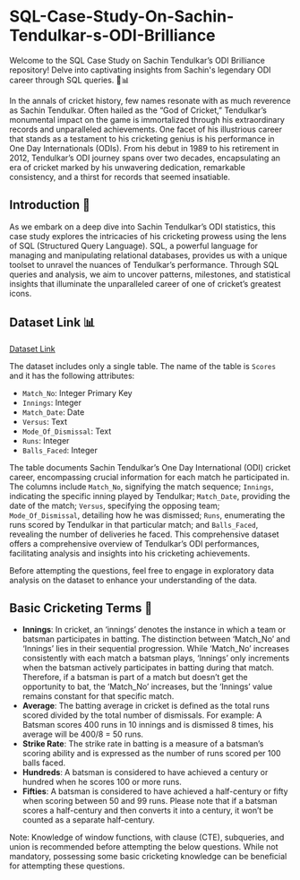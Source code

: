 # SQL-Case-Study-On-Sachin-Tendulkar-s-ODI-Brilliance

Welcome to the SQL Case Study on Sachin Tendulkar’s ODI Brilliance repository! Delve into captivating insights from Sachin's legendary ODI career through SQL queries. 🏏📊

In the annals of cricket history, few names resonate with as much reverence as Sachin Tendulkar. Often hailed as the “God of Cricket,” Tendulkar’s monumental impact on the game is immortalized through his extraordinary records and unparalleled achievements. One facet of his illustrious career that stands as a testament to his cricketing genius is his performance in One Day Internationals (ODIs). From his debut in 1989 to his retirement in 2012, Tendulkar’s ODI journey spans over two decades, encapsulating an era of cricket marked by his unwavering dedication, remarkable consistency, and a thirst for records that seemed insatiable.

## Introduction 🏏

As we embark on a deep dive into Sachin Tendulkar’s ODI statistics, this case study explores the intricacies of his cricketing prowess using the lens of SQL (Structured Query Language). SQL, a powerful language for managing and manipulating relational databases, provides us with a unique toolset to unravel the nuances of Tendulkar’s performance. Through SQL queries and analysis, we aim to uncover patterns, milestones, and statistical insights that illuminate the unparalleled career of one of cricket’s greatest icons.

## Dataset Link 📊
[Dataset Link](https://docs.google.com/spreadsheets/d/1clhicKPjO08K1uRgwWvsAbDaGn8JaZl9xqtWmBc6hTE/edit?usp=sharing)

The dataset includes only a single table. The name of the table is `Scores` and it has the following attributes:

- `Match_No`: Integer Primary Key
- `Innings`: Integer
- `Match_Date`: Date
- `Versus`: Text
- `Mode_Of_Dismissal`: Text
- `Runs`: Integer
- `Balls_Faced`: Integer

The table documents Sachin Tendulkar’s One Day International (ODI) cricket career, encompassing crucial information for each match he participated in. The columns include `Match_No`, signifying the match sequence; `Innings`, indicating the specific inning played by Tendulkar; `Match_Date`, providing the date of the match; `Versus`, specifying the opposing team; `Mode_Of_Dismissal`, detailing how he was dismissed; `Runs`, enumerating the runs scored by Tendulkar in that particular match; and `Balls_Faced`, revealing the number of deliveries he faced. This comprehensive dataset offers a comprehensive overview of Tendulkar’s ODI performances, facilitating analysis and insights into his cricketing achievements.

Before attempting the questions, feel free to engage in exploratory data analysis on the dataset to enhance your understanding of the data.

## Basic Cricketing Terms 🏏
- **Innings**: In cricket, an ‘innings’ denotes the instance in which a team or batsman participates in batting. The distinction between ‘Match_No’ and ‘Innings’ lies in their sequential progression. While ‘Match_No’ increases consistently with each match a batsman plays, ‘Innings’ only increments when the batsman actively participates in batting during that match. Therefore, if a batsman is part of a match but doesn’t get the opportunity to bat, the ‘Match_No’ increases, but the ‘Innings’ value remains constant for that specific match.
- **Average**: The batting average in cricket is defined as the total runs scored divided by the total number of dismissals. For example: A Batsman scores 400 runs in 10 innings and is dismissed 8 times, his average will be 400/8 = 50 runs.
- **Strike Rate**: The strike rate in batting is a measure of a batsman’s scoring ability and is expressed as the number of runs scored per 100 balls faced.
- **Hundreds**: A batsman is considered to have achieved a century or hundred when he scores 100 or more runs.
- **Fifties**: A batsman is considered to have achieved a half-century or fifty when scoring between 50 and 99 runs. Please note that if a batsman scores a half-century and then converts it into a century, it won’t be counted as a separate half-century.

Note: Knowledge of window functions, with clause (CTE), subqueries, and union is recommended before attempting the below questions. While not mandatory, possessing some basic cricketing knowledge can be beneficial for attempting these questions.
